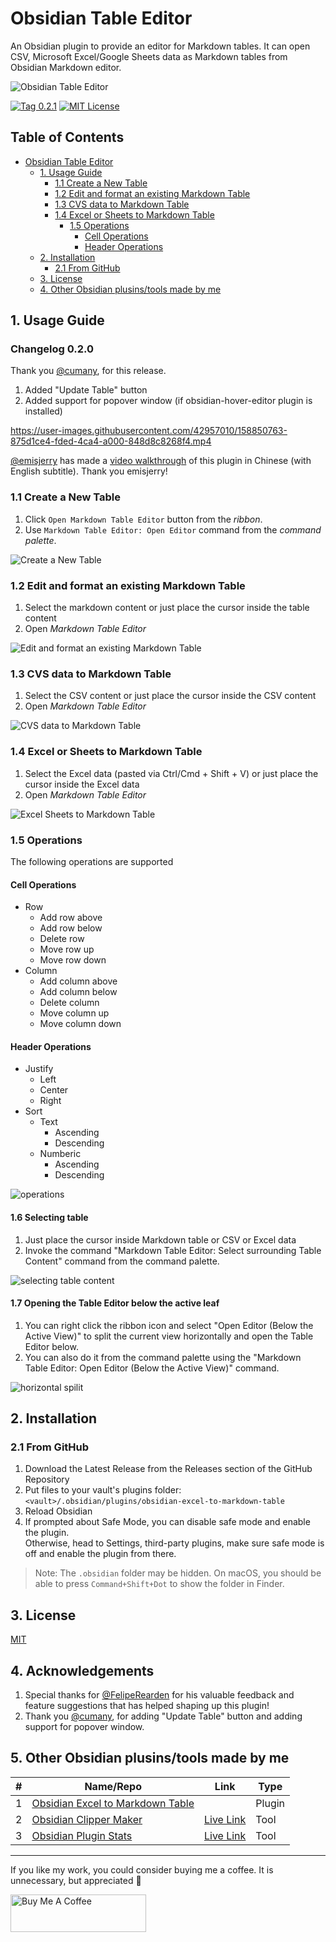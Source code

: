 # Obsidian Table Editor

An Obsidian plugin to provide an editor for Markdown tables. It can open CSV, Microsoft Excel/Google Sheets data as Markdown tables from Obsidian Markdown editor.

![Obsidian Table Editor](https://user-images.githubusercontent.com/2135089/155855554-28f69b38-1f1c-4287-b2da-ba0b75ecc1e1.png)

[![Tag 0.2.1](https://img.shields.io/badge/tag-0.1.0-blue)](https://github.com/ganesshkumar/obsidian-table-editor) 
[![MIT License](https://img.shields.io/github/license/ganesshkumar/obsidian-table-editor)](LICENSE)

## Table of Contents

- [Obsidian Table Editor](#obsidian-table-editor)
  * [1. Usage Guide](#1-usage-guide)
    + [1.1 Create a New Table](#11-create-a-new-table)
    + [1.2 Edit and format an existing Markdown Table](#12-edit-and-format-an-existing-markdown-table)
    + [1.3 CVS data to Markdown Table](#13-cvs-data-to-markdown-table)
    + [1.4 Excel or Sheets to Markdown Table](#14-excel-or-sheets-to-markdown-table)
      - [1.5 Operations](#15-operations)
        * [Cell Operations](#cell-operations)
        * [Header Operations](#header-operations)
  * [2. Installation](#2-installation)
    + [2.1 From GitHub](#21-from-github)
  * [3. License](#3-license)
  * [4. Other Obsidian plusins/tools made by me](#4-other-obsidian-plusins-tools-made-by-me)

## 1. Usage Guide

### Changelog 0.2.0
Thank you [@cumany](https://github.com/cumany), for this release.
1. Added "Update Table" button
2. Added support for popover window (if obsidian-hover-editor plugin is installed)

https://user-images.githubusercontent.com/42957010/158850763-875d1ce4-fded-4ca4-a000-848d8c8268f4.mp4



[@emisjerry](https://github.com/emisjerry) has made a [video walkthrough](https://www.youtube.com/watch?v=rZX_ZVPOgC8) of this plugin in Chinese (with English subtitle). Thank you emisjerry! 

### 1.1 Create a New Table

1. Click `Open Markdown Table Editor` button from the *ribbon*.
2. Use `Markdown Table Editor: Open Editor` command from the *command palette*.

![Create a New Table](https://user-images.githubusercontent.com/2135089/155854358-fe7df44f-a9ad-42f4-b7e4-e8b639b4c7f8.gif)

### 1.2 Edit and format an existing Markdown Table

1. Select the markdown content or just place the cursor inside the table content
2. Open *Markdown Table Editor*

![Edit and format an existing Markdown Table](https://user-images.githubusercontent.com/2135089/155854503-9c894dff-fea2-4785-8078-78b53b23f98c.gif)

### 1.3 CVS data to Markdown Table

1. Select the CSV content or just place the cursor inside the CSV content
2. Open *Markdown Table Editor*

![CVS data to Markdown Table](https://user-images.githubusercontent.com/2135089/155854610-992bfa4f-1be3-4a56-ab56-89726a7db253.gif)

### 1.4 Excel or Sheets to Markdown Table

1. Select the Excel data (pasted via Ctrl/Cmd + Shift + V) or just place the cursor inside the Excel data
2. Open *Markdown Table Editor*

![Excel Sheets to Markdown Table](https://user-images.githubusercontent.com/2135089/155854780-36860953-cd41-41cb-ba8f-83de7e94f04c.gif)

### 1.5 Operations

The following operations are supported

#### Cell Operations

- Row
	- Add row above
	- Add row below
	- Delete row
	- Move row up
	- Move row down
- Column
	* Add column above
	- Add column below
	- Delete column
	- Move column up
	- Move column down


#### Header Operations
- Justify
	- Left
	- Center
	- Right
- Sort
	- Text
		- Ascending
		- Descending
	- Numberic
		- Ascending
		- Descending

![operations](https://user-images.githubusercontent.com/2135089/155855370-3a93ae56-95df-4c36-be7a-2fc338f275a6.gif)

#### 1.6 Selecting table

1. Just place the cursor inside Markdown table or CSV or Excel data
2. Invoke the command "Markdown Table Editor: Select surrounding Table Content" command from the command palette.

![selecting table content](https://user-images.githubusercontent.com/2135089/157485799-312feae5-436a-4d1b-bf4b-4b275a0200b1.gif)


#### 1.7 Opening the Table Editor below the active leaf

1. You can right click the ribbon icon and select "Open Editor (Below the Active View)" to split the current view horizontally and open the Table Editor below.
2. You can also do it from the command palette using the "Markdown Table Editor:  Open Editor (Below the Active View)" command.

![horizontal spilit](https://user-images.githubusercontent.com/2135089/157485730-cc910b8c-f64f-4669-bb7b-7b862a584743.gif)



## 2. Installation

### 2.1 From GitHub

1. Download the Latest Release from the Releases section of the GitHub Repository
2. Put files to your vault's plugins folder: `<vault>/.obsidian/plugins/obsidian-excel-to-markdown-table`  
3. Reload Obsidian
4. If prompted about Safe Mode, you can disable safe mode and enable the plugin.  
    Otherwise, head to Settings, third-party plugins, make sure safe mode is off and enable the plugin from there.

> Note: The `.obsidian` folder may be hidden. On macOS, you should be able to press `Command+Shift+Dot` to show the folder in Finder.

## 3. License
[MIT](LICENSE)

## 4. Acknowledgements
1. Special thanks for [@FelipeRearden](https://github.com/FelipeRearden) for his valuable feedback and feature suggestions that has helped shaping up this plugin!
2. Thank you [@cumany](https://github.com/cumany), for adding "Update Table" button and adding support for popover window.

## 5. Other Obsidian plusins/tools made by me

| # | Name/Repo                                                                                            | Link                                                    | Type   |
|---|------------------------------------------------------------------------------------------------------|---------------------------------------------------------|--------|
| 1 | [Obsidian Excel to Markdown Table](https://github.com/ganesshkumar/obsidian-excel-to-markdown-table) |                                                         | Plugin | 
| 2 | [Obsidian Clipper Maker](https://github.com/ganesshkumar/obsidian-bookmarklet-maker)                 | [Live Link](https://obsidian-clipper-maker.vercel.app/) | Tool   |
| 3 | [Obsidian Plugin Stats](https://github.com/ganesshkumar/obsidian-plugins-stats-ui)                   | [Live Link](https://obsidian-plugin-stats.vercel.app/)  | Tool   |

---

If you like my work, you could consider buying me a coffee. It is unnecessary, but appreciated 🙂

<a href="https://www.buymeacoffee.com/ganesshkumar" target="_blank"><img src="https://cdn.buymeacoffee.com/buttons/v2/default-violet.png" alt="Buy Me A Coffee" style="height: 60px !important;width: 217px !important;" ></a>
